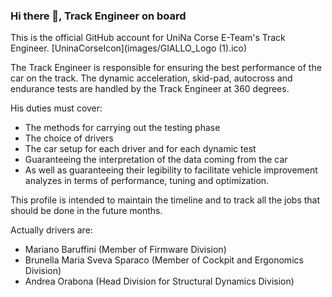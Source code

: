 ### Hi there 👋, Track Engineer on board
This is the official GitHub account for UniNa Corse E-Team's Track Engineer. [UninaCorseIcon](images/GIALLO_Logo (1).ico)

The Track Engineer is responsible for ensuring the best performance of the car on the track. The dynamic acceleration, skid-pad, autocross and endurance tests are handled by the Track Engineer at 360 degrees. 

His duties must cover: 
- The methods for carrying out the testing phase
- The choice of drivers
- The car setup for each driver and for each dynamic test
- Guaranteeing the interpretation of the data coming from the car
- As well as guaranteeing their legibility to facilitate vehicle improvement analyzes in terms of performance, tuning and optimization.

This profile is intended to maintain the timeline and to track all the jobs that should be done in the future months.

Actually drivers are:
- Mariano Baruffini (Member of Firmware Division)
- Brunella Maria Sveva Sparaco (Member of Cockpit and Ergonomics Division)
- Andrea Orabona (Head Division for Structural Dynamics Division)
